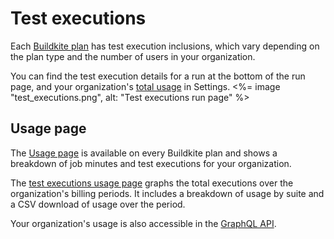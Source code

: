 # Test executions

Each [Buildkite plan](https://buildkite.com/pricing) has test execution inclusions, which vary depending on the plan type and the number of users in your organization.

You can find the test execution details for a run at the bottom of the run page, and your organization's [total usage](#usage-page) in Settings.
<%= image "test_executions.png", alt: "Test executions run page" %>

## Usage page

The [Usage page](https://buildkite.com/organizations/~/usage) is available on every Buildkite plan and shows a breakdown of job minutes and test executions for your organization.

The [test executions usage page](https://buildkite.com/organizations/~/usage/test_executions) graphs the total executions over the organization's billing periods. It includes a breakdown of usage by suite and a CSV download of usage over the period.

Your organization's usage is also accessible in the [GraphQL API](/docs/apis/graphql/graphql-cookbook#organizations-query-the-usage-api).
